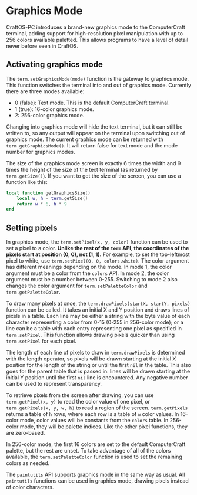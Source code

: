 # Graphics Mode
CraftOS-PC introduces a brand-new graphics mode to the ComputerCraft terminal, adding support for high-resolution pixel manipulation with up to 256 colors available paletted. This allows programs to have a level of detail never before seen in CraftOS.

## Activating graphics mode
The `term.setGraphicsMode(mode)` function is the gateway to graphics mode. This function switches the terminal into and out of graphics mode. Currently there are three modes available:
* 0 (false): Text mode. This is the default ComputerCraft terminal.
* 1 (true): 16-color graphics mode.
* 2: 256-color graphics mode.

Changing into graphics mode will hide the text terminal, but it can still be written to, so any output will appear on the terminal upon switching out of graphics mode. The current graphics mode can be returned with `term.getGraphicsMode()`. It will return false for text mode and the mode number for graphics modes.

The size of the graphics mode screen is exactly 6 times the width and 9 times the height of the size of the text terminal (as returned by `term.getSize()`). If you want to get the size of the screen, you can use a function like this:

```lua
local function getGraphicsSize()
    local w, h = term.getSize()
    return w * 6, h * 9
end
```

## Setting pixels
In graphics mode, the `term.setPixel(x, y, color)` function can be used to set a pixel to a color. **Unlike the rest of the `term` API, the coordinates of the pixels start at position (0, 0), not (1, 1).** For example, to set the top-leftmost pixel to white, use `term.setPixel(0, 0, colors.white)`. The color argument has different meanings depending on the mode. In mode 1, the color argument must be a color from the `colors` API. In mode 2, the color argument must be a number between 0-255. Switching to mode 2 also changes the color argument for `term.setPaletteColor` and `term.getPaletteColor`.

To draw many pixels at once, the `term.drawPixels(startX, startY, pixels)` function can be called. It takes an initial X and Y position and draws lines of pixels in a table. Each line may be either a string with the byte value of each character representing a color from 0-15 (0-255 in 256-color mode); or a line can be a table with each entry representing one pixel as specified in `term.setPixel`. This function allows drawing pixels quicker than using `term.setPixel` for each pixel.

The length of each line of pixels to draw in `term.drawPixels` is determined with the length operator, so pixels will be drawn starting at the initial X position for the length of the string or until the first `nil` in the table. This also goes for the parent table that is passed in: lines will be drawn starting at the initial Y position until the first `nil` line is encountered. Any negative number can be used to represent transparency.

To retrieve pixels from the screen after drawing, you can use `term.getPixel(x, y)` to read the color value of one pixel, or `term.getPixels(x, y, w, h)` to read a region of the screen. `term.getPixels` returns a table of `h` rows, where each row is a table of `w` color values. In 16-color mode, color values will be constants from the `colors` table. In 256-color mode, they will be palette indices. Like the other pixel functions, they are zero-based.

In 256-color mode, the first 16 colors are set to the default ComputerCraft palette, but the rest are unset. To take advantage of all of the colors available, the `term.setPaletteColor` function is used to set the remaining colors as needed.

The `paintutils` API supports graphics mode in the same way as usual. All `paintutils` functions can be used in graphics mode, drawing pixels instead of color characters.
